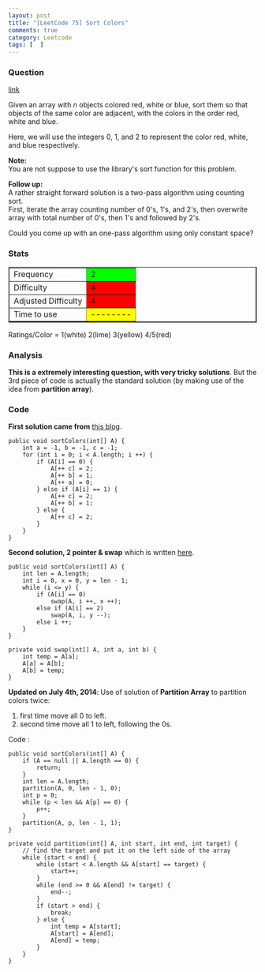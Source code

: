 ```yaml
---
layout: post
title: "[LeetCode 75] Sort Colors"
comments: true
category: Leetcode
tags: [  ]
---
```


### Question 
[link](https://oj.leetcode.com/problems/sort-colors/)

<div class="question-content">
            <p></p><p>
Given an array with <i>n</i> objects colored red, white or blue, sort them so that objects of the same color are adjacent, with the colors in the order red, white and blue.
</p>

<p>
Here, we will use the integers 0, 1, and 2 to represent the color red, white, and blue respectively.
</p>

<p>
<b>Note:</b><br>
You are not suppose to use the library's sort function for this problem.
</p>

<div class="spoilers" >
<p><b>Follow up:</b><br>
A rather straight forward solution is a two-pass algorithm using counting sort.<br>
First, iterate the array counting number of 0's, 1's, and 2's, then overwrite array with total number of 0's, then 1's and followed by 2's.</p>
<p>Could you come up with an one-pass algorithm using only constant space?<br>
</p>
</div><p></p>
          </div>

### Stats
<table border="2">
	<tr>
		<td>Frequency</td>
		<td bgcolor="lime">2</td>
	</tr>
	<tr>
		<td>Difficulty</td>
		<td bgcolor="red">4</td>
	</tr>
	<tr>
		<td>Adjusted Difficulty</td>
		<td bgcolor="red">4</td>
	</tr>
	<tr>
		<td>Time to use</td>
		<td bgcolor="yellow">--------</td>
	</tr>
</table>

Ratings/Color = 1(white) 2(lime) 3(yellow) 4/5(red)

### Analysis

__This is a extremely interesting question, with very tricky solutions__. But the 3rd piece of code is actually the standard solution (by making use of the idea from __partition array__). 

### Code

__First solution came from__ [this blog](https://oj.leetcode.com/discuss/1827/anyone-with-one-pass-and-constant-space-solution).


    public void sortColors(int[] A) {
        int a = -1, b = -1, c = -1;
        for (int i = 0; i < A.length; i ++) {
            if (A[i] == 0) {
                A[++ c] = 2;
                A[++ b] = 1;
                A[++ a] = 0;
            } else if (A[i] == 1) {
                A[++ c] = 2;
                A[++ b] = 1;
            } else {
                A[++ c] = 2;
            }
        }
    }

__Second solution, 2 pointer & swap__ which is written [here](http://fisherlei.blogspot.sg/2013/01/leetcode-sort-colors.html). 

    public void sortColors(int[] A) {
        int len = A.length;
        int i = 0, x = 0, y = len - 1;
        while (i <= y) {
            if (A[i] == 0) 
                swap(A, i ++, x ++);
            else if (A[i] == 2) 
                swap(A, i, y --);
            else i ++;
        }
    }

    private void swap(int[] A, int a, int b) {
        int temp = A[a];
        A[a] = A[b];
        A[b] = temp;
    }

__Updated on July 4th, 2014__: Use of solution of __Partition Array__ to partition colors twice: 

1. first time move all 0 to left.
1. second time move all 1 to left, following the 0s. 

Code :

    public void sortColors(int[] A) {
        if (A == null || A.length == 0) {
			return;
		}
		int len = A.length;
		partition(A, 0, len - 1, 0);
		int p = 0;
		while (p < len && A[p] == 0) {
			p++;
		}
		partition(A, p, len - 1, 1);
    }
	
	private void partition(int[] A, int start, int end, int target) {
		// find the target and put it on the left side of the array
		while (start < end) {
			while (start < A.length && A[start] == target) {
				start++;
			}
			while (end >= 0 && A[end] != target) {
				end--;
			}
			if (start > end) {
				break;
			} else {
				int temp = A[start];
				A[start] = A[end];
				A[end] = temp;
			}
		}
	}
